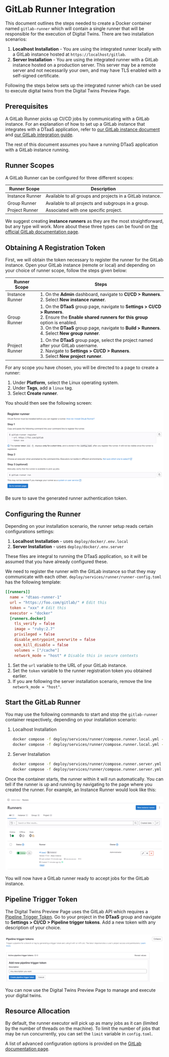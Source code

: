 # GitLab Runner Integration

This document outlines the steps needed to create a Docker container named
`gitlab-runner` which will contain a single runner that will be responsible for
the execution of Digital Twins. There are two installation scenarios:

1. __Localhost Installation__ - You are using the integrated runner locally with
   a GitLab instance hosted at `https://localhost/gitlab`.
2. __Server Installation__ - You are using the integrated runner with a GitLab
   instance hosted on a production server. This server may be a remote server
   and not necessarily your own, and may have TLS enabled with a self-signed
   certificate.

Following the steps below sets up the integrated runner which can be used to
execute digital twins from the Digital Twins Preview Page.

## Prerequisites

A GitLab Runner picks up CI/CD jobs by communicating with a GitLab instance.
For an explanation of how to set up a GitLab instance that integrates with a
DTaaS application, refer to [our GitLab instance document](./index.md)
and [our GitLab integration guide](./integration.md).

The rest of this document assumes you have a running DTaaS application with a
GitLab instance running.

## Runner Scopes

A GitLab Runner can be configured for three different scopes:

| Runner Scope    | Description |
|-----------------|-------------|
| Instance Runner | Available to all groups and projects in a GitLab instance. |
| Group Runner    | Available to all projects and subgroups in a group. |
| Project Runner  | Associated with one specific project. |

We suggest creating __instance runners__ as they are the most straightforward, but
any type will work. More about these three types can be found on
[the official GitLab documentation page](https://docs.gitlab.com/ee/ci/runners/runners_scope.html).

## Obtaining A Registration Token

First, we will obtain the token necessary to register the runner for the GitLab
instance. Open your GitLab instance (remote or local) and depending on your
choice of runner scope, follow the steps given below:

| Runner Scope    | Steps |
|-----------------|-------|
| Instance Runner |1. On the __Admin__ dashboard, navigate to __CI/CD > Runners__.<br>2. Select __New instance runner__.|
| Group Runner    |1. On the __DTaaS__ group page, navigate to __Settings > CI/CD > Runners__.<br>2. Ensure the __Enable shared runners for this group__ option is enabled.<br>3. On the __DTaaS__ group page, navigate to __Build > Runners__.<br>4. Select __New group runner__.|
| Project Runner  |1. On the __DTaaS__ group page, select the project named after your GitLab username.<br>2. Navigate to __Settings > CI/CD > Runners__.<br>3. Select __New project runner__.|

For any scope you have chosen, you will be directed to a page to create a
runner:

1. Under __Platform__, select the Linux operating system.
1. Under __Tags__, add a `linux` tag.
1. Select __Create runner__.

You should then see the following screen:

![Runner Registration Screen](./runner-registration.png)

Be sure to save the generated runner authentication token.

## Configuring the Runner

Depending on your installation scenario, the runner setup reads certain
configurations settings:

1. __Localhost Installation__ - uses `deploy/docker/.env.local`
1. __Server Installation__ - uses `deploy/docker/.env.server`

These files are integral to running the DTaaS application, so it will be
assumed that you have already configured these.

We need to register the runner with the GitLab instance so that they may
communicate with each other. `deploy/services/runner/runner-config.toml`
has the following template:

```toml
[[runners]]
  name = "dtaas-runner-1"
  url = "https://foo.com/gitlab/" # Edit this
  token = "xxx" # Edit this
  executor = "docker"
  [runners.docker]
    tls_verify = false
    image = "ruby:2.7"
    privileged = false
    disable_entrypoint_overwrite = false
    oom_kill_disable = false
    volumes = ["/cache"]
    network_mode = "host" # Disable this in secure contexts
```

1. Set the `url` variable to the URL of your GitLab instance.
1. Set the `token` variable to the runner registration token you obtained earlier.
1. If you are following the server installation scenario, remove the line
   `network_mode = "host"`.

## Start the GitLab Runner

You may use the following commands to start and stop the `gitlab-runner`
container respectively, depending on your installation scenario:

1. Localhost Installation

    ```bash
    docker compose -f deploy/services/runner/compose.runner.local.yml --env-file deploy/docker/.env.local up -d
    docker compose -f deploy/services/runner/compose.runner.local.yml --env-file deploy/docker/.env.local down
    ```

1. Server Installation

    ```bash
    docker compose -f deploy/services/runner/compose.runner.server.yml --env-file deploy/docker/.env.server up -d
    docker compose -f deploy/services/runner/compose.runner.server.yml --env-file deploy/docker/.env.server down
    ```

Once the container starts, the runner within it will run automatically. You can
tell if the runner is up and running by navigating to the page where
you created the runner. For example, an Instance Runner would look like this:

![Status indicator under Admin Area > Runners](./runner-activation.png)

You will now have a GitLab runner ready to accept jobs for the GitLab instance.

## Pipeline Trigger Token

The Digital Twins Preview Page uses the GitLab API which requires a
[Pipeline Trigger Token](https://docs.gitlab.com/ee/api/pipeline_triggers.html).
Go to your project in the __DTaaS__ group and navigate to
__Settings > CI/CD > Pipeline trigger tokens__. Add a new token with any
description of your choice.

![Creating a Pipeline Trigger Token](./pipeline-token.PNG)

You can now use the Digital Twins Preview Page to manage and execute your
digital twins.

## Resource Allocation

By default, the runner executor will pick up as many jobs as it can (limited
by the number of threads on the machine). To limit the number of jobs that may
be run concurrently, you can set the `limit` variable in `config.toml`.

A list of advanced configuration options is provided on the
[GitLab documentation page](https://docs.gitlab.com/runner/configuration/advanced-configuration.html).
